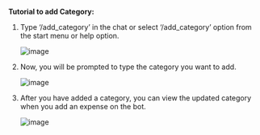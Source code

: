 ﻿**Tutorial to add Category:**

1. Type ‘/add_category’ in the chat or select ‘/add_category’ option from the start menu or help option.

   ![image](https://github.com/user-attachments/assets/fca9e32e-b45e-4791-b859-e69355743319)

2. Now, you will be prompted to type the category you want to add.

   ![image](https://github.com/user-attachments/assets/f6283071-cda4-402d-9310-10635c5d018e)

3. After you have added a category, you can view the updated category when you add an expense on the bot. 

   ![image](https://github.com/user-attachments/assets/e5c248be-8cd9-4191-8ee5-3b2bb03269cc)

   

